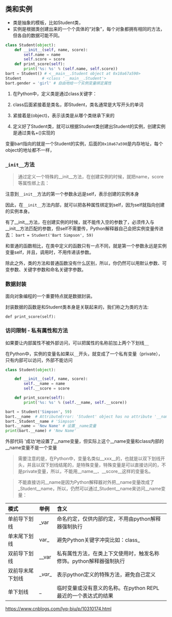 ## 类和实例

* 类是抽象的模板，比如Student类，
* 实例是根据类创建出来的一个个具体的“对象”，每个对象都拥有相同的方法，但各自的数据可能不同。

```python
class Student(object):
    def __init__(self, name, score):
        self.name = name
        self.score = score
    def print_score(self):
        print('%s: %s' % (self.name, self.score))
bart = Student() # <__main__.Student object at 0x10a67a590>
Student         # <class '__main__.Student'>
bart.gender = 'girl' # 自由地给一个实例变量绑定属性

```

1. 在Python中，定义类是通过class关键字：
    
2. class后面紧接着是类名，即Student，类名通常是大写开头的单词

3. 紧接着是(object)，表示该类是从哪个类继承下来的

4. 定义好了Student类，就可以根据Student类创建出Student的实例，创建实例是通过类名+()实现的

变量bart指向的就是一个Student的实例，后面的`0x10a67a590`是内存地址，每个object的地址都不一样，

### `_init__`方法
> 通过定义一个特殊的__init__方法，在创建实例的时候，就把name，score等属性绑上去：

注意到`__init__`方法的第一个参数永远是self，表示创建的实例本身

因此，在`__init__`方法内部，就可以把各种属性绑定到self，因为self就指向创建的实例本身。

有了__init__方法，在创建实例的时候，就不能传入空的参数了，必须传入与__init__方法匹配的参数，但self不需要传，Python解释器自己会把实例变量传进去： `bart = Student('Bart Simpson', 59)`

和普通的函数相比，在类中定义的函数只有一点不同，就是第一个参数永远是实例变量self，并且，调用时，不用传递该参数。

除此之外，类的方法和普通函数没有什么区别，所以，你仍然可以用默认参数、可变参数、关键字参数和命名关键字参数。

### 数据封装

面向对象编程的一个重要特点就是数据封装。

封装数据的函数是和Student类本身是关联起来的，我们称之为类的方法:  

`def print_score(self): `
 
### 访问限制 - 私有属性和方法

如果要让内部属性不被外部访问，可以把属性的名称前加上两个下划线`__`

在Python中，实例的变量名如果以`__`开头，就变成了一个私有变量（private），只有内部可以访问，外部不能访问

```python
class Student(object):

    def __init__(self, name, score):
        self.__name = name
        self.__score = score

    def print_score(self):
        print('%s: %s' % (self.__name, self.__score))

bart = Student('Simpson', 59)
bart.__name  # AttributeError: 'Student' object has no attribute '__name'
bart._Student__name # 'Simpson'
bart.__name = 'New Name' # 设置__name变量
print(bart.__name) # 'New Name'
```

外部代码 '成功'地设置了__name变量，但实际上这个__name变量和class内部的__name变量不是一个变量

> 需要注意的是，在Python中，变量名类似__xxx__的，也就是以双下划线开头，并且以双下划线结尾的，是特殊变量，特殊变量是可以直接访问的，不是private变量，所以，不能用__name__、__score__这样的变量名。

> 不能直接访问__name是因为Python解释器对外把__name变量改成了_Student__name，所以，仍然可以通过_Student__name来访问__name变量：

|模式|举例|含义|
|:----|:----|:----|
|单前导下划线| _var|命名约定，仅供内部约定，不用由python解释器强制执行|
|单末尾下划线|var_|避免Python关键字冲突比如：class_|
|双前导下划线|__var|私有属性方法，在类上下文使用时，触发名称修饰。python解释器强制执行|
|双前导末尾下划线|\__var__|表示python定义的特殊方法，避免自己定义|
|单下划线|_|临时变量或没有意义的名称。在python REPL最近的一个表达式的结果|




https://www.cnblogs.com/lyq-biu/p/10310174.html

